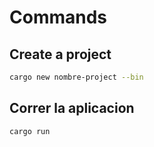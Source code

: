# Commands

## Create a project

```bash
cargo new nombre-project --bin
```

## Correr la aplicacion

```bash
cargo run
```